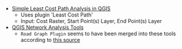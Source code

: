 - [Simple Least Cost Path Analysis in QGIS](https://www.youtube.com/watch?v=6dodHcHm7ws)
  - Uses plugin 'Least Cost Path'
  - Input: Cost Raster, Start Point(s) Layer, End Point(s) Layer
- [QGIS Network Analysis Tools](https://docs.qgis.org/3.16/en/docs/training_manual/vector_analysis/network_analysis.html)
  - `Road Graph Plugin` seems to have been merged into these tools according to [this source](https://gis.stackexchange.com/a/297243)
